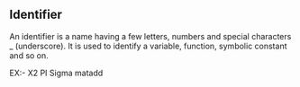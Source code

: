 Identifier
-----------
An identifier is a name having a few letters, numbers and special characters _ (underscore). It is used to identify a variable, function, symbolic constant and so on.

EX:-
	X2
	PI
	Sigma
	matadd